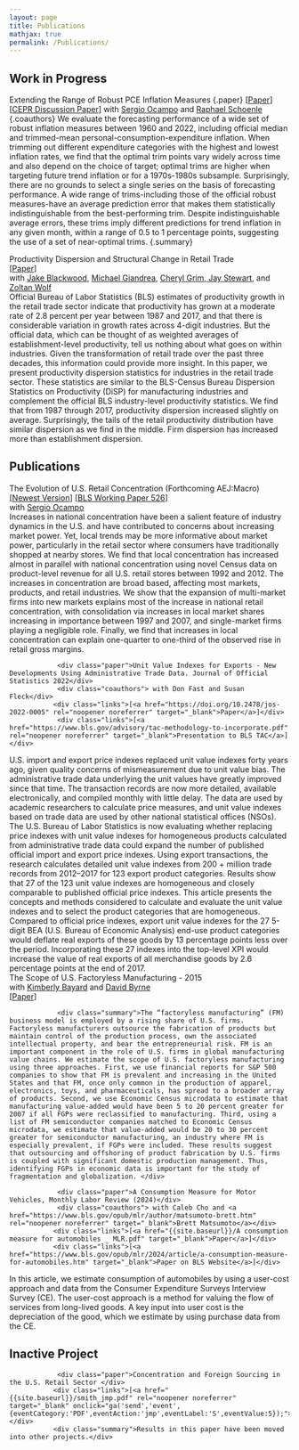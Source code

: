 ```yaml
---
layout: page
title: Publications
mathjax: true
permalink: /Publications/
---
```


## Work in Progress
  
Extending the Range of Robust PCE Inflation Measures {.paper} 
[<a href="https://arxiv.org/pdf/2207.12494" rel="noopener noreferrer" target="_blank">Paper</a>][<a href="https://cepr.org/active/publications/discussion_papers/dp.php?dpno=17485" rel="noopener noreferrer" target="_blank">CEPR Discussion Paper</a>]</div>
with <a href="https://sites.google.com/site/sergiocampod" rel="noopener noreferrer" target="_blank">Sergio Ocampo</a> and <a href="https://people.brandeis.edu/~schoenle/" rel="noopener noreferrer" target="_blank">Raphael Schoenle</a> {.coauthors}
We evaluate the forecasting performance of a wide set of robust inflation measures between 1960 and 2022, including official median and trimmed-mean personal-consumption-expenditure inflation. When trimming out different expenditure categories with the highest and lowest inflation rates, we find that the optimal trim points vary widely across time and also depend on the choice of target; optimal trims are higher when targeting future trend inflation or for a 1970s-1980s subsample. Surprisingly, there are no grounds to select a single series on the basis of forecasting performance. A wide range of trims-including those of the official robust measures-have an average prediction error that makes them  statistically indistinguishable from the best-performing trim. Despite indistinguishable average errors, these trims imply different predictions for trend inflation in any given month, within a range of 0.5 to 1 percentage points, suggesting the use of a set of near-optimal trims. {.summary}
  
   <div class="paper">Productivity Dispersion and Structural Change in Retail Trade <br> [<a href="https://ideas.repec.org/p/cen/wpaper/23-60.html" rel="noopener noreferrer" target="_blank">Paper</a>]</div>
                <div class="coauthors"> with <a href="https://www.amherst.edu/people/facstaff/jblackwood" rel="noopener noreferrer" target="_blank">Jake Blackwood</a>, <a href="https://www.bls.gov/dpr/authors/giandrea.htm" rel="noopener noreferrer" target="_blank">Michael Giandrea</a>, <a href="https://scholar.google.com/citations?user=QI1W0ckAAAAJ&hl=en" rel="noopener noreferrer" target="_blank">Cheryl Grim</a>,<a href="https://scholar.google.com/citations?user=dv8tVWIAAAAJ&hl=en" rel="noopener noreferrer" target="_blank">    Jay Stewart</a>, and <a href="https://newlighttechnologies.com/staff/zoltan-wolf" rel="noopener noreferrer" target="_blank">Zoltan Wolf</a> </div>
 <div class="summary">Official Bureau of Labor Statistics (BLS) estimates of productivity growth in the retail trade sector indicate that productivity has grown at a moderate rate of 2.8 percent per year between 1987 and 2017, and that there is considerable variation in growth rates across 4-digit industries. But the official data, which can be thought of as weighted averages of establishment-level productivity, tell us nothing about what goes on within industries. Given the transformation of retail trade over the past three decades, this information could provide more insight. In this paper, we present productivity dispersion statistics for industries in the retail trade sector. These statistics are similar to the BLS-Census Bureau Dispersion Statistics on Productivity (DiSP) for manufacturing industries and complement the official BLS industry-level productivity statistics. We find that from 1987 through 2017, productivity dispersion increased slightly on average. Surprisingly, the tails of the retail productivity distribution have similar dispersion as we find in the middle. Firm dispersion has increased more than establishment dispersion. </div> 
                 


## Publications
<div class="paper">The Evolution of U.S. Retail Concentration (Forthcoming AEJ:Macro) <br> [<a href="https://ocamp020.github.io/SO_Concentration.pdf" rel="noopener noreferrer" target="_blank">Newest Version</a>] [<a href="https://www.bls.gov/osmr/research-papers/2020/pdf/ec200080.pdf" rel="noopener noreferrer" target="_blank">BLS Working Paper 526</a>]</div>
                <div class="coauthors"> with <a href="https://sites.google.com/site/sergiocampod" rel="noopener noreferrer" target="_blank">Sergio Ocampo</a> </div>
                <div class="summary">Increases in national concentration have been a salient feature of industry dynamics in the U.S. and have contributed to concerns about increasing market power.
Yet, local trends may be more informative about market power, particularly in the retail sector where consumers have traditionally shopped at nearby stores. We find that local concentration has increased almost in parallel with national concentration using novel Census data on product-level revenue for all U.S. retail stores between 1992 and 2012. The increases in concentration are broad based, affecting most markets, products, and retail industries. We show that the expansion of multi-market firms into new markets explains most of the increase in national retail concentration, with consolidation via increases in local market shares increasing in importance between 1997 and 2007, and single-market firms playing a negligible role. Finally, we find that increases in local concentration can explain one-quarter to one-third of the observed rise in retail gross margins.</div>

                <div class="paper">Unit Value Indexes for Exports - New Developments Using Administrative Trade Data. Journal of Official Statistics 2022</div>
                <div class="coauthors"> with Don Fast and Susan Fleck</div>
               <div class="links">[<a href="https://doi.org/10.2478/jos-2022-0005" rel="noopener noreferrer" target="_blank">Paper</a>]</div>
                <div class="links">[<a href="https://www.bls.gov/advisory/tac-methodology-to-incorporate.pdf" rel="noopener noreferrer" target="_blank">Presentation to BLS TAC</a>]</div>
   <div class="summary"> U.S. import and export price indexes replaced unit value indexes forty years ago, given quality concerns of mismeasurement due to unit value bias. The administrative trade data underlying the unit values have greatly improved since that time. The transaction records are now more detailed, available electronically, and compiled monthly with little delay. The data are used by academic researchers to calculate price measures, and unit value indexes based on trade data are used by other national statistical offices (NSOs). The U.S. Bureau of Labor Statistics is now evaluating whether replacing price indexes with unit value indexes for homogeneous products calculated from administrative trade data could expand the number of published official import and export price indexes. Using export transactions, the research calculates detailed unit value indexes from 200 + million trade records from 2012–2017 for 123 export product categories. Results show that 27 of the 123 unit value indexes are homogeneous and closely comparable to published official price indexes. This article presents the concepts and methods considered to calculate and evaluate the unit value indexes and to select the product categories that are homogeneous. Compared to official price indexes, export unit value indexes for the 27 5-digit BEA (U.S. Bureau of Economic Analysis) end-use product categories would deflate real exports of these goods by 13 percentage points less over the period. Incorporating these 27 indexes into the top-level XPI would increase the value of real exports of all merchandise goods by 2.6 percentage points at the end of 2017.</div>
                <div class="paper"> The Scope of U.S. Factoryless Manufacturing - 2015</div>
                <div class="coauthors"> with <a href="http://www.federalreserve.gov/econresdata/kimberly-n-bayard.htm" rel="noopener noreferrer" target="_blank">Kimberly Bayard</a> and <a href="http://www.federalreserve.gov/econresdata/david-m-byrne.htm" rel="noopener noreferrer" target="_blank">David Byrne</a></div>
                <div class="links">[<a href="http://research.upjohn.org/cgi/viewcontent.cgi?filename=13&article=1250&context=up_press&type=additional" rel="noopener noreferrer" target="_blank">Paper</a>]</div>

                <div class="summary">The “factoryless manufacturing” (FM) business model is employed by a rising share of U.S. firms. Factoryless manufacturers outsource the fabrication of products but maintain control of the production process, own the associated intellectual property, and bear the entrepreneurial risk. FM is an important component in the role of U.S. firms in global manufacturing value chains. We estimate the scope of U.S. factoryless manufacturing using three approaches. First, we use financial reports for S&P 500 companies to show that FM is prevalent and increasing in the United States and that FM, once only common in the production of apparel, electronics, toys, and pharmaceuticals, has spread to a broader array of products. Second, we use Economic Census microdata to estimate that manufacturing value-added would have been 5 to 20 percent greater for 2007 if all FGPs were reclassified to manufacturing. Third, using a list of FM semiconductor companies matched to Economic Census microdata, we estimate that value-added would be 20 to 30 percent greater for semiconductor manufacturing, an industry where FM is especially prevalent, if FGPs were included. These results suggest that outsourcing and offshoring of product fabrication by U.S. firms is coupled with significant domestic production management. Thus, identifying FGPs in economic data is important for the study of fragmentation and globalization. </div>

                <div class="paper">A Consumption Measure for Motor Vehicles, Monthly Labor Review (2024)</div>
                <div class="coauthors"> with Caleb Cho and <a href="https://www.bls.gov/opub/mlr/author/matsumoto-brett.htm" rel="noopener noreferrer" target="_blank">Brett Matsumoto</a></div>
               <div class="links">[<a href="{{site.baseurl}}/A consumption measure for automobiles _ MLR.pdf" target="_blank">Paper</a>]</div>
               <div class="links">[<a href="https://www.bls.gov/opub/mlr/2024/article/a-consumption-measure-for-automobiles.htm" target="_blank">Paper on BLS Website</a>]</div>
   <div class="summary"> In this article, we estimate consumption of automobiles by using a user-cost approach and data from the Consumer Expenditure Surveys Interview Survey (CE). The user-cost approach is a method for valuing the flow of services from long-lived goods. A key input into user cost is the depreciation of the good, which we estimate by using purchase data from the CE.</div>

## Inactive Project 
                <div class="paper">Concentration and Foreign Sourcing in the U.S. Retail Sector </div>
               <div class="links">[<a href="{{site.baseurl}}/smith_jmp.pdf" rel="noopener noreferrer" target="_blank" onclick="ga('send','event',{eventCategory:'PDF',eventAction:'jmp',eventLabel:'S',eventValue:5});">Paper</a>]</div>
               <div class="summary">Results in this paper have been moved into other projects.</div>

